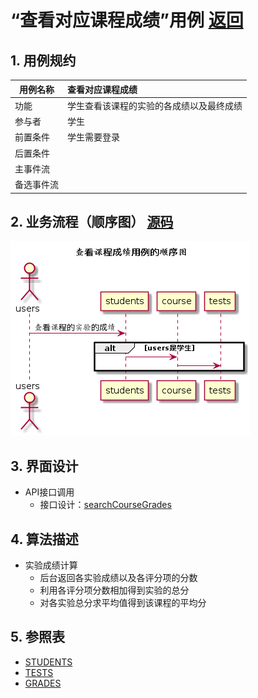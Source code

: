
# “查看对应课程成绩”用例 [返回](../../README.md)
## 1. 用例规约

|用例名称|查看对应课程成绩|
|-------|:-------------|
|功能|学生查看该课程的实验的各成绩以及最终成绩|   
|参与者|学生|
|前置条件|学生需要登录|
|后置条件| |
|主事件流| |
|备选事件流| |

## 2. 业务流程（顺序图） [源码](../hd/searchCourseGrades.wsd)
![searchCourseGrades](../../image/hd/searchCourseGrades.png) 

## 3. 界面设计
- API接口调用
    - 接口设计：[searchCourseGrades](../../api/searchCourseGrades.md) 

## 4. 算法描述

- 实验成绩计算  
  - 后台返回各实验成绩以及各评分项的分数
  - 利用各评分项分数相加得到实验的总分
  - 对各实验总分求平均值得到该课程的平均分
    
## 5. 参照表

- [STUDENTS](../data.md/#STUDENTS)
- [TESTS](../data.md/#TESTS)
- [GRADES](../data.md/#GRADES)
